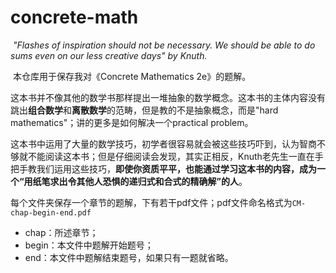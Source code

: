 # concrete-math

​	*"Flashes of inspiration should not be necessary. We should be able to do sums even on our less creative days" by Knuth.*

​	本仓库用于保存我对《Concrete Mathematics 2e》的题解。

​	这本书并不像其他的数学书那样提出一堆抽象的数学概念。这本书的主体内容没有跳出**组合数学**和**离散数学**的范畴，但是教的不是抽象概念，而是"hard mathematics"；讲的更多是如何解决一个practical problem。

​	这本书中运用了大量的数学技巧，初学者很容易就会被这些技巧吓到，认为智商不够就不能阅读这本书；但是仔细阅读会发现，其实正相反，Knuth老先生一直在手把手教我们运用这些技巧，**即使你资质平平，也能通过学习这本书的内容，成为一个“用纸笔求出令其他人恐惧的递归式和合式的精确解”的人**。

​	每个文件夹保存一个章节的题解，下有若干pdf文件；pdf文件命名格式为`CM-chap-begin-end.pdf`
- chap：所述章节；
- begin：本文件中题解开始题号；
- end：本文件中题解结束题号，如果只有一题就省略。